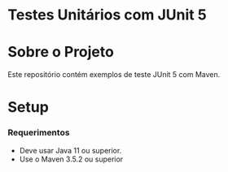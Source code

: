 
# Testes Unitários com JUnit 5

# Sobre o Projeto
Este repositório contém exemplos de teste JUnit 5 com Maven.

# Setup
### Requerimentos
* Deve usar Java 11 ou superior.
* Use o Maven 3.5.2 ou superior
